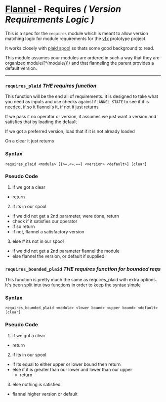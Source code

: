 # [Flannel][readme-md] - Requires *( Version Requirements Logic )*

This is a spec for the `requires` module which is meant to allow version matching logic for module requirements for the [vfx][vfx-prototype-readme] prototype project.

It works closely with [plaid spool][plaid-spool-md] so thats some good background to read.

This module assumes your modules are ordered in such a way that they are organized module/[*(module/)]<version>/ and that flanneling the parent provides a default version.

---

### `requires_plaid` *THE requires function*

This function will be the end all of requirements. It is designed to take what you need as inputs and use checks against `FLANNEL_STATE` to see if it is needed, if so it flannel's it, if not it just returns

If we pass it no operator or version, it assumes we just want a version and satisfies that by loading the default

If we got a preferred version, load that if it is not already loaded

On a clear it just returns

### Syntax

`requires_plaid <module> [{>=,<=,==} <version> <default>] [clear]`

### Pseudo Code

1. if we got a clear
  - return
2. if its in our spool
  - if we did not get a 2nd parameter, were done, return
  - check if it satisfies our operator
  - if so return
  - if not, flannel a satisfactory version
3. else # its not in our spool
  - if we did not get a 2nd parameter flannel the module
  - else flannel the version, or default if supplied

### `requires_bounded_plaid` *THE requires function for bounded reqs*

This function is pretty much the same as requires_plaid with extra options. It's been split into two functions in order to keep the syntax simple

### Syntax

`requires_bounded_plaid <module> <lower bound> <upper bound> <default> [clear]`

### Pseudo Code

1. if we got a clear
  - return
2. if its in our spool
  - if its equal to either upper or lower bound then return
  - else if it is greater than our lower and lower than our upper
    - return
3. else nothing is satisfied
  - flannel higher version or default

[plaid-spool-md]: ../FLANNEL_STATE.md "Plaid Spool Markdown"
[vfx-prototype-readme]: ../../vfx/README.md "Vfx Prototype Readme"
[readme-md]: ../../README.md "Flannel Readme"